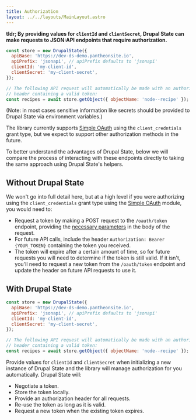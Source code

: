 ```yaml
---
title: Authorization
layout: ../../layouts/MainLayout.astro
---
```


**tldr; By providing values for `clientId` and `clientSecret`, Drupal State can
make requests to JSON:API endpoints that require authorization.**

```js
const store = new DrupalState({
  apiBase: 'https://dev-ds-demo.pantheonsite.io',
  apiPrefix: 'jsonapi', // apiPrefix defaults to 'jsonapi'
  clientId: 'my-client-id',
  clientSecret: 'my-client-secret',
});

// The following API request will automatically be made with an authorization
// header containing a valid token:
const recipes = await store.getObject({ objectName: 'node--recipe' });
```

(Note: in most cases sensitive information like secrets should be provided to
Drupal State via environment variables.)

The library currently supports
[Simple OAuth](https://www.drupal.org/project/simple_oauth) using the
`client_credntials` grant type, but we expect to support other authorization
methods in the future.

To better understand the advantages of Drupal State, below we will compare the
process of interacting with these endpoints directly to taking the same approach
using Drupal State's helpers.

## Without Drupal State

We won't go into full detail here, but at a high level if you were authorizing
using the `client_credentials` grant type using the
[Simple OAuth](https://www.drupal.org/project/simple_oauth) module, you would
need to:

- Request a token by making a POST request to the `/oauth/token` endpoint,
  providing the
  [necessary parameters](https://oauth2.thephpleague.com/authorization-server/client-credentials-grant/)
  in the body of the request.
- For future API calls, include the header `Authorization: Bearer {YOUR_TOKEN}`
  containing the token you received.
- The token will expire after a certain amount of time, so for future requests
  you will need to determine if the token is still valid. If it isn't, you'll
  need to request a new token from the `/oauth/token` endpoint and update the
  header on future API requests to use it.

## With Drupal State

```js
const store = new DrupalState({
  apiBase: 'https://dev-ds-demo.pantheonsite.io',
  apiPrefix: 'jsonapi', // apiPrefix defaults to 'jsonapi'
  clientId: 'my-client-id',
  clientSecret: 'my-client-secret',
});

// The following API request will automatically be made with an authorization
// header containing a valid token:
const recipes = await store.getObject({ objectName: 'node--recipe' });
```

Provide values for `clientId` and `clientSecret` when initializing a new
instance of Drupal State and the library will manage authorization for you
automatically. Drupal State will:

- Negotiate a token.
- Store the token locally.
- Provide an authorization header for all requests.
- Re-use the token as long as it is valid.
- Request a new token when the existing token expires.
